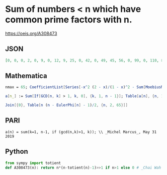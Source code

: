 # Sum of numbers < n which have common prime factors with n\.
https://oeis.org/A308473
## JSON
```JSON
[0, 0, 0, 2, 0, 9, 0, 12, 9, 25, 0, 42, 0, 49, 45, 56, 0, 99, 0, 110, 84, 121, 0, 180, 50, 169, 108, 210, 0, 315, 0, 240, 198, 289, 175, 414, 0, 361, 273, 460, 0, 609, 0, 506, 450, 529, 0, 744, 147, 725, 459, 702, 0, 945, 385, 868, 570, 841, 0, 1290, 0, 961, 819, 992, 520]
```
## Mathematica
```Mathematica
nmax = 65; CoefficientList[Series[-x^2 (2 - x)/(1 - x)^2 - Sum[MoebiusMu[k] k x^k/(1 - x^k)^3, {k, 2, nmax}], {x, 0, nmax}], x] // Rest
```
```Mathematica
a[n_] := Sum[If[GCD[n, k] > 1, k, 0], {k, 1, n - 1}]; Table[a[n], {n, 1, 65}]
```
```Mathematica
Join[{0}, Table[n (n - EulerPhi[n] - 1)/2, {n, 2, 65}]]
```
## PARI
```PARI
a(n) = sum(k=1, n-1, if (gcd(n,k)>1, k)); \\ _Michel Marcus_, May 31 2019
```
## Python
```Python
from sympy import totient
def A308473(n): return n*(n-totient(n)-1)>>1 if n>1 else 0 # _Chai Wah Wu_, Nov 06 2023
```
